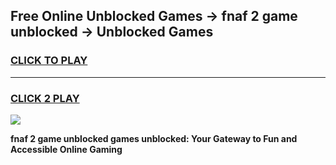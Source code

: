 
## Free Online Unblocked Games → fnaf 2 game unblocked → Unblocked Games
<h3>
<a href="https://premium.freeplayer.one?title=fnaf_2_game_unblocked&ref=21F">CLICK TO PLAY</a></h3>
<hr>

<h3>
<a href="https://premium.freeplayer.one?title=fnaf_2_game_unblocked&ref=21F">CLICK 2 PLAY</a>
  
</h3>

<a href="https://premium.freeplayer.one?title=fnaf_2_game_unblocked&ref=21F/"><img src="https://clearcache.store/games.png"></a>


**fnaf 2 game unblocked games unblocked: Your Gateway to Fun and Accessible Online Gaming**
